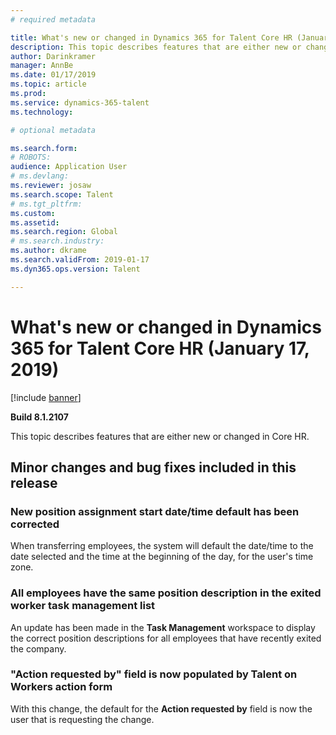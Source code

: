 ```yaml
---
# required metadata

title: What's new or changed in Dynamics 365 for Talent Core HR (January 17, 2019)
description: This topic describes features that are either new or changed in Microsoft Dynamics 365 for Talent Core HR.
author: Darinkramer
manager: AnnBe
ms.date: 01/17/2019
ms.topic: article
ms.prod: 
ms.service: dynamics-365-talent
ms.technology: 

# optional metadata

ms.search.form: 
# ROBOTS: 
audience: Application User
# ms.devlang: 
ms.reviewer: josaw
ms.search.scope: Talent
# ms.tgt_pltfrm: 
ms.custom: 
ms.assetid: 
ms.search.region: Global
# ms.search.industry: 
ms.author: dkrame
ms.search.validFrom: 2019-01-17
ms.dyn365.ops.version: Talent

---
```

# What's new or changed in Dynamics 365 for Talent Core HR (January 17, 2019)

[!include [banner](includes/banner.md)]

**Build 8.1.2107**

This topic describes features that are either new or changed in Core HR.

## Minor changes and bug fixes included in this release

### New position assignment start date/time default has been corrected
When transferring employees, the system will default the date/time to the date selected and the time at the beginning of the day, for the user's time zone.

### All employees have the same position description in the exited worker task management list
An update has been made in the **Task Management** workspace to display the correct position descriptions for all employees that have recently exited the company.

### "Action requested by" field is now populated by Talent on Workers action form
With this change, the default for the **Action requested by** field is now the user that is requesting the change.
